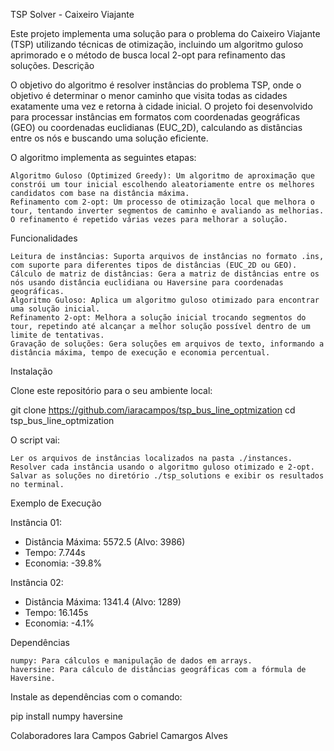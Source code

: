 TSP Solver - Caixeiro Viajante

Este projeto implementa uma solução para o problema do Caixeiro Viajante (TSP) utilizando técnicas de otimização, incluindo um algoritmo guloso aprimorado e o método de busca local 2-opt para refinamento das soluções.
Descrição

O objetivo do algoritmo é resolver instâncias do problema TSP, onde o objetivo é determinar o menor caminho que visita todas as cidades exatamente uma vez e retorna à cidade inicial. O projeto foi desenvolvido para processar instâncias em formatos com coordenadas geográficas (GEO) ou coordenadas euclidianas (EUC_2D), calculando as distâncias entre os nós e buscando uma solução eficiente.

O algoritmo implementa as seguintes etapas:

    Algoritmo Guloso (Optimized Greedy): Um algoritmo de aproximação que constrói um tour inicial escolhendo aleatoriamente entre os melhores candidatos com base na distância máxima.
    Refinamento com 2-opt: Um processo de otimização local que melhora o tour, tentando inverter segmentos de caminho e avaliando as melhorias. O refinamento é repetido várias vezes para melhorar a solução.

Funcionalidades

    Leitura de instâncias: Suporta arquivos de instâncias no formato .ins, com suporte para diferentes tipos de distâncias (EUC_2D ou GEO).
    Cálculo de matriz de distâncias: Gera a matriz de distâncias entre os nós usando distância euclidiana ou Haversine para coordenadas geográficas.
    Algoritmo Guloso: Aplica um algoritmo guloso otimizado para encontrar uma solução inicial.
    Refinamento 2-opt: Melhora a solução inicial trocando segmentos do tour, repetindo até alcançar a melhor solução possível dentro de um limite de tentativas.
    Gravação de soluções: Gera soluções em arquivos de texto, informando a distância máxima, tempo de execução e economia percentual.

Instalação

Clone este repositório para o seu ambiente local:

git clone https://github.com/iaracampos/tsp_bus_line_optmization
cd tsp_bus_line_optmization

O script vai:

    Ler os arquivos de instâncias localizados na pasta ./instances.
    Resolver cada instância usando o algoritmo guloso otimizado e 2-opt.
    Salvar as soluções no diretório ./tsp_solutions e exibir os resultados no terminal.

Exemplo de Execução

Instância 01:
 - Distância Máxima: 5572.5 (Alvo: 3986)
 - Tempo: 7.744s
 - Economia: -39.8%

Instância 02:
 - Distância Máxima: 1341.4 (Alvo: 1289)
 - Tempo: 16.145s
 - Economia: -4.1%

Dependências

    numpy: Para cálculos e manipulação de dados em arrays.
    haversine: Para cálculo de distâncias geográficas com a fórmula de Haversine.

Instale as dependências com o comando:

pip install numpy haversine


Colaboradores  Iara Campos 
Gabriel Camargos Alves

